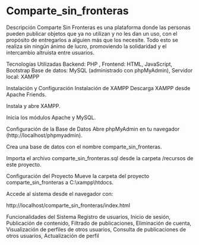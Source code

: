 # Comparte_sin_fronteras

Descripción
Comparte Sin Fronteras es una plataforma donde las personas pueden publicar objetos que ya no utilizan y no les dan un uso, con el propósito de entregarlos a alguien más que los necesite. Todo esto se realiza sin ningún ánimo de lucro, promoviendo la solidaridad y el intercambio altruista entre usuarios.

Tecnologías Utilizadas
Backend: PHP , Frontend: HTML, JavaScript, Bootstrap  Base de datos: MySQL (administrado con phpMyAdmin), Servidor local: XAMPP

Instalación y Configuración
Instalación de XAMPP
Descarga XAMPP desde Apache Friends.

Instala y abre XAMPP.

Inicia los módulos Apache y MySQL.

Configuración de la Base de Datos
Abre phpMyAdmin en tu navegador (http://localhost/phpmyadmin).

Crea una base de datos con el nombre comparte_sin_fronteras.

Importa el archivo comparte_sin_fronteras.sql desde la carpeta /recursos de este proyecto.

Configuración del Proyecto
Mueve la carpeta del proyecto comparte_sin_fronteras a C:\xampp\htdocs\.

Accede al sistema desde el navegador con:

http://localhost/comparte_sin_fronteras/index.html

Funcionalidades del Sistema
Registro de usuarios, Inicio de sesión, Publicación de contenido, Filtrado de publicaciones, Eliminación de cuenta, Visualización de perfiles de otros usuarios, Consulta de publicaciones de otros usuarios, Actualización de perfil

